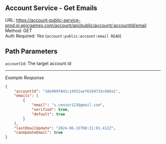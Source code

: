 ## Account Service - Get Emails

URL: https://account-public-service-prod.ol.epicgames.com/account/api/public/account/:accountId/email \
Method: GET \
Auth Required: Yes (`account:public:account:email READ`)

## Path Parameters

`accountId`: The target account id

---

_Example Response_

```json
{
    "accountId": "3de909f841c14552aef616973dc680a1",
    "emails": [
        {
            "email": "s.censor123@gmail.com",
            "verified": true,
            "default": true
        }
    ],
    "lastEmailUpdate": "2024-06-15T08:21:01.412Z",
    "canUpdateEmail": true
}
```
